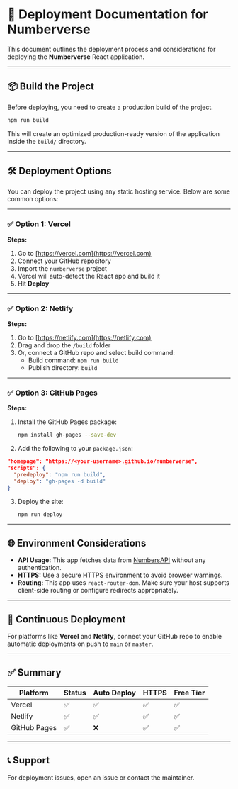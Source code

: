 # 🚀 Deployment Documentation for Numberverse

This document outlines the deployment process and considerations for deploying the **Numberverse** React application.

---

## 📦 Build the Project

Before deploying, you need to create a production build of the project.

```bash
npm run build
```

This will create an optimized production-ready version of the application inside the `build/` directory.

---

## 🛠️ Deployment Options

You can deploy the project using any static hosting service. Below are some common options:

---

### ✅ Option 1: **Vercel**

**Steps:**

1. Go to [https://vercel.com](https://vercel.com)
2. Connect your GitHub repository
3. Import the `numberverse` project
4. Vercel will auto-detect the React app and build it
5. Hit **Deploy**

---

### ✅ Option 2: **Netlify**

**Steps:**

1. Go to [https://netlify.com](https://netlify.com)
2. Drag and drop the `/build` folder
3. Or, connect a GitHub repo and select build command:
   - Build command: `npm run build`
   - Publish directory: `build`

---

### ✅ Option 3: **GitHub Pages**

**Steps:**

1. Install the GitHub Pages package:
   ```bash
   npm install gh-pages --save-dev
   ```

2. Add the following to your `package.json`:

```json
"homepage": "https://<your-username>.github.io/numberverse",
"scripts": {
  "predeploy": "npm run build",
  "deploy": "gh-pages -d build"
}
```

3. Deploy the site:
   ```bash
   npm run deploy
   ```

---

## 🌐 Environment Considerations

- **API Usage:** This app fetches data from [NumbersAPI](http://numbersapi.com) without any authentication.
- **HTTPS:** Use a secure HTTPS environment to avoid browser warnings.
- **Routing:** This app uses `react-router-dom`. Make sure your host supports client-side routing or configure redirects appropriately.

---

## 🔄 Continuous Deployment

For platforms like **Vercel** and **Netlify**, connect your GitHub repo to enable automatic deployments on push to `main` or `master`.

---

## ✅ Summary

| Platform     | Status | Auto Deploy | HTTPS | Free Tier |
|--------------|--------|-------------|-------|-----------|
| Vercel       | ✅     | ✅          | ✅    | ✅         |
| Netlify      | ✅     | ✅          | ✅    | ✅         |
| GitHub Pages | ✅     | ❌          | ✅    | ✅         |

---

## 📞 Support

For deployment issues, open an issue or contact the maintainer.
